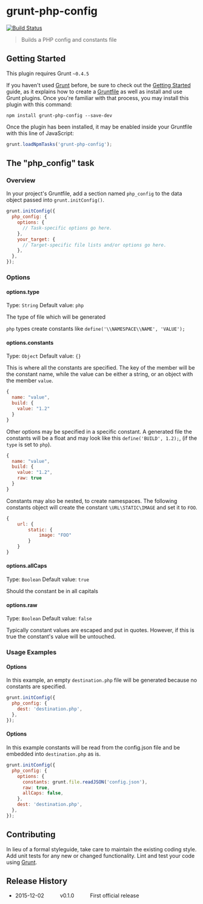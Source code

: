 # grunt-php-config
[![Build Status](https://travis-ci.org/mothepro/grunt-php-config.svg?branch=master)](https://travis-ci.org/mothepro/grunt-php-config)

> Builds a PHP config and constants file

## Getting Started
This plugin requires Grunt `~0.4.5`

If you haven't used [Grunt](http://gruntjs.com/) before, be sure to check out the [Getting Started](http://gruntjs.com/getting-started) guide, as it explains how to create a [Gruntfile](http://gruntjs.com/sample-gruntfile) as well as install and use Grunt plugins. Once you're familiar with that process, you may install this plugin with this command:

```shell
npm install grunt-php-config --save-dev
```

Once the plugin has been installed, it may be enabled inside your Gruntfile with this line of JavaScript:

```js
grunt.loadNpmTasks('grunt-php-config');
```

## The "php_config" task

### Overview
In your project's Gruntfile, add a section named `php_config` to the data object passed into `grunt.initConfig()`.

```js
grunt.initConfig({
  php_config: {
    options: {
      // Task-specific options go here.
    },
    your_target: {
      // Target-specific file lists and/or options go here.
    },
  },
});
```

### Options

#### options.type
Type: `String`
Default value: `php`

The type of file which will be generated

`php` types create constants like `define('\\NAMESPACE\\NAME', 'VALUE');`

#### options.constants
Type: `Object`
Default value: `{}`

This is where all the constants are specified.
The key of the member will be the constant name, while the value can be either a string, or an object with the member `value`.

```js
{
  name: "value",
  build: {
    value: "1.2"
  }
}
```

Other options may be specified in a specific constant.
A generated file the constants will be a float and may look like this `define('BUILD', 1.2);`, (if the `type` is set to `php`).

```js
{
  name: "value",
  build: {
    value: "1.2",
    raw: true
  }
}
```

Constants may also be nested, to create namespaces.
The following constants object will create the constant `\URL\STATIC\IMAGE` and set it to `FOO`.

```js
{
    url: {
        static: {
            image: "FOO"
        }
    }
}
```

#### options.allCaps
Type: `Boolean`
Default value: `true`

Should the constant be in all capitals

#### options.raw
Type: `Boolean`
Default value: `false`

Typically constant values are escaped and put in quotes.
However, if this is true the constant's value will be untouched.

### Usage Examples

#### Options
In this example, an empty `destination.php` file will be generated because no constants are specified.

```js
grunt.initConfig({
  php_config: {
    dest: 'destination.php',
  },
});
```

#### Options
In this example constants will be read from the config.json file and be embedded into `destination.php` as is.

```js
grunt.initConfig({
  php_config: {
    options: {
      constants: grunt.file.readJSON('config.json'),
      raw: true,
      allCaps: false,
    },
    dest: 'destination.php',
  },
});
```

## Contributing
In lieu of a formal styleguide, take care to maintain the existing coding style. Add unit tests for any new or changed functionality. Lint and test your code using [Grunt](http://gruntjs.com/).

## Release History
 * 2015-12-02   v0.1.0   First official release
 
